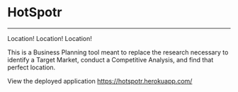 # HotSpotr
---
Location! Location! Location!

This is a Business Planning tool meant to replace the research necessary to identify a Target Market, conduct a Competitive Analysis, and find that perfect location.

View the deployed application https://hotspotr.herokuapp.com/
